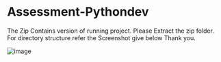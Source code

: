 # Assessment-Pythondev
The Zip Contains version of running project. Please Extract the zip folder. For directory structure refer the Screenshot give below
Thank you.

![image](https://github.com/Onkarg2002/Assessment-Pythondev/assets/54395843/dc65bd21-4605-44d2-962b-e9c9d030b0fe)
